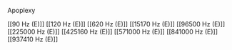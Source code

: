Apoplexy

[[90 Hz (E)]]
[[120 Hz (E)]]
[[620 Hz (E)]]
[[15170 Hz (E)]]
[[96500 Hz (E)]]
[[225000 Hz (E)]]
[[425160 Hz (E)]]
[[571000 Hz (E)]]
[[841000 Hz (E)]]
[[937410 Hz (E)]]